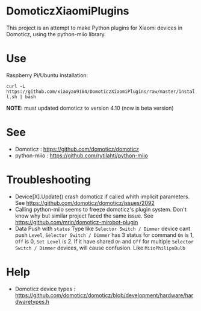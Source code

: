 # DomoticzXiaomiPlugins

This project is an attempt to make Python plugins for Xiaomi devices in Domoticz, using the python-miio library.

# Use

Raspberry Pi/Ubuntu installation:

```curl -L https://github.com/xiaoyao9184/DomoticzXiaomiPlugins/raw/master/install.sh | bash```

**NOTE:** must updated domoticz to version 4.10 (now is beta version)

# See

- Domoticz : https://github.com/domoticz/domoticz
- python-miio : https://github.com/rytilahti/python-miio

# Troubleshooting

- Device[X].Update() crash domoticz if called whith implicit parameters. See https://github.com/domoticz/domoticz/issues/2092
- Calling python-miio seems to freeze domoticz's plugin system. Don't know why but similar project faced the same issue. See https://github.com/mrin/domoticz-mirobot-plugin
- Data Push with `status` Type like `Selector Switch / Dimmer` device cant push `Level`, `Selector Switch / Dimmer` has 3 status for command `On` is 1, `Off` is 0, `Set Level` is 2. If it have shared `On` and `Off` for multiple `Selector Switch / Dimmer` devices, will cause confusion. Like `MiioPhilipsBulb`

# Help

- Domoticz device types : https://github.com/domoticz/domoticz/blob/development/hardware/hardwaretypes.h
